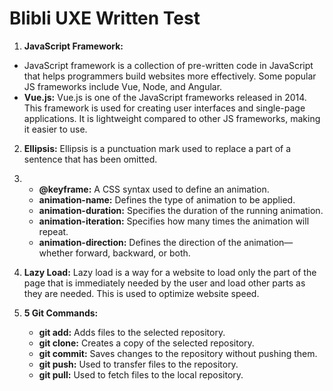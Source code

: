 # Blibli UXE Written Test
1. **JavaScript Framework:**
- JavaScript framework is a collection of pre-written code in JavaScript that helps programmers build websites more effectively. Some popular JS frameworks include Vue, Node, and Angular.
- **Vue.js:** Vue.js is one of the JavaScript frameworks released in 2014. This framework is used for creating user interfaces and single-page applications. It is lightweight compared to other JS frameworks, making it easier to use.

2. **Ellipsis:** Ellipsis is a punctuation mark used to replace a part of a sentence that has been omitted.

3.   - **@keyframe:** A CSS syntax used to define an animation.
     - **animation-name:** Defines the type of animation to be applied.
     - **animation-duration:** Specifies the duration of the running animation.
     - **animation-iteration:** Specifies how many times the animation will repeat.
     - **animation-direction:** Defines the direction of the animation—whether forward, backward, or both.

4. **Lazy Load:**
Lazy load is a way for a website to load only the part of the page that is immediately needed by the user and load other parts as they are needed. This is used to optimize website speed.

5. **5 Git Commands:**
   - **git add:** Adds files to the selected repository.
   - **git clone:** Creates a copy of the selected repository.
   - **git commit:** Saves changes to the repository without pushing them.
   - **git push:** Used to transfer files to the repository.
   - **git pull:** Used to fetch files to the local repository.
